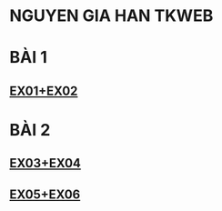 # NGUYEN GIA HAN TKWEB
# BÀI 1
## [EX01+EX02](https://4002nguyengiahan.github.io/diemdenphobien.html)
# BÀI 2
## [EX03+EX04]()
## [EX05+EX06]()
